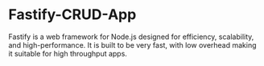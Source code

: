 # Fastify-CRUD-App
Fastify is a web framework for Node.js designed for efficiency, scalability, and high-performance. It is built to be very fast, with low overhead making it suitable for high throughput apps.
